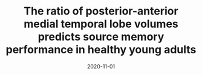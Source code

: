 ---
title: "The ratio of posterior-anterior medial temporal lobe volumes predicts source memory performance in healthy young adults"
collection: publications
permalink: /publication/2020-11-01-The-ratio-of-posterior-anterior-medial-temporal-lobe-volumes-predicts-source-memory-performance-in-healthy-young-adults
date: 2020-11-01
venue: 'Hippocampus'
paperurl: 'http://dx.doi.org/10.1002/hipo.23251'
citation: 'Snytte, Jamie, Elshiekh, Abdelhalim, Subramaniapillai, Sivaniya, Manning, Lyssa, Pasvanis, Stamatoula, <b>Devenyi, Gabriel A</b>, Olsen, Rosanna K, Rajah, Maria Natasha, &quot;<i>The ratio of posterior-anterior medial temporal lobe volumes predicts source memory performance in healthy young adults</i>.&quot; Hippocampus, 2020.'
---